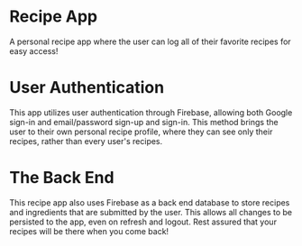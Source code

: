# Recipe App

A personal recipe app where the user can log all of their favorite recipes for easy access!

# User Authentication

This app utilizes user authentication through Firebase, allowing both Google sign-in and email/password sign-up and sign-in. This method brings the user to their own personal recipe profile, where they can see only their recipes, rather than every user's recipes.

# The Back End

This recipe app also uses Firebase as a back end database to store recipes and ingredients that are submitted by the user. This allows all changes to be persisted to the app, even on refresh and logout. Rest assured that your recipes will be there when you come back!